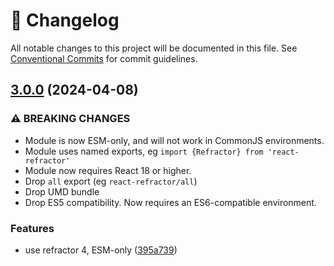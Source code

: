 <!-- markdownlint-disable --><!-- textlint-disable -->

# 📓 Changelog

All notable changes to this project will be documented in this file. See
[Conventional Commits](https://conventionalcommits.org) for commit guidelines.

## [3.0.0](https://github.com/rexxars/react-refractor/compare/v2.1.7...v3.0.0) (2024-04-08)

### ⚠ BREAKING CHANGES

- Module is now ESM-only, and will not work in CommonJS environments.
- Module uses named exports, eg `import {Refractor} from 'react-refractor'`
- Module now requires React 18 or higher.
- Drop `all` export (eg `react-refractor/all`)
- Drop UMD bundle
- Drop ES5 compatibility. Now requires an ES6-compatible environment.

### Features

- use refractor 4, ESM-only ([395a739](https://github.com/rexxars/react-refractor/commit/395a7394c7be26e423d0ccbcfefac4955864650b))
